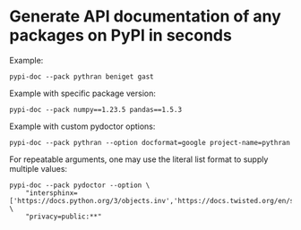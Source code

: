 # Generate API documentation of any packages on PyPI in seconds

Example:

```
pypi-doc --pack pythran beniget gast
```

Example with specific package version:
```
pypi-doc --pack numpy==1.23.5 pandas==1.5.3
```

Example with custom pydoctor options:
```
pypi-doc --pack pythran --option docformat=google project-name=pythran
```

For repeatable arguments, one may use the literal list format to supply multiple values:

```
pypi-doc --pack pydoctor --option \
    "intersphinx=['https://docs.python.org/3/objects.inv','https://docs.twisted.org/en/stable/api/objects.inv']" \
    "privacy=public:**"
```